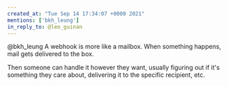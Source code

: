 ```yaml
---
created_at: "Tue Sep 14 17:34:07 +0000 2021"
mentions: ['bkh_leung']
in_reply_to: @leo_guinan
---
```


@bkh_leung A webhook is more like a mailbox. When something happens, mail gets delivered to the box.

Then someone can handle it however they want, usually figuring out if it's something they care about, delivering it to the specific recipient, etc.